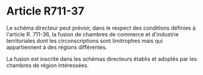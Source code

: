 # Article R711-37

Le schéma directeur peut prévoir, dans le respect des conditions définies à l'article R. 711-36, la fusion de chambres de commerce et d'industrie territoriales dont les circonscriptions sont limitrophes mais qui appartiennent à des régions différentes.

La fusion est inscrite dans les schémas directeurs établis et adoptés par les chambres de région  intéressées.

